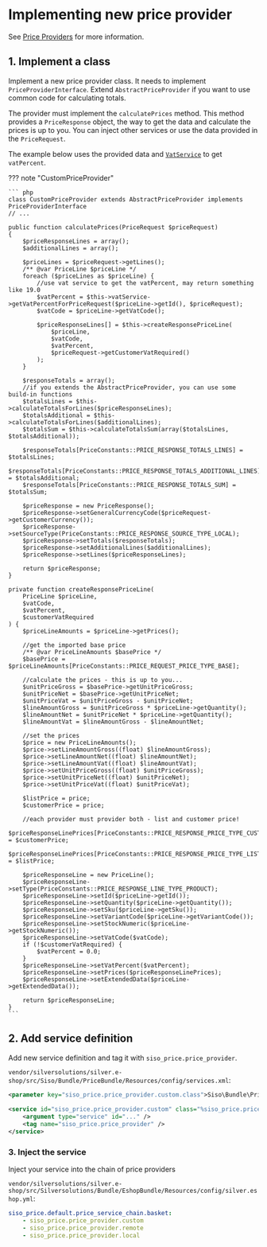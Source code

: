 # Implementing new price provider

See [Price Providers](../price_engine_api/price_engine_services/chainpriceservice/price_providers/price_providers.md)
for more information.

## 1. Implement a class

Implement a new price provider class. It needs to implement `PriceProviderInterface`.
Extend `AbstractPriceProvider` if you want to use common code for calculating totals.

The provider must implement the `calculatePrices` method. This method provides a `PriceResponse` object,
the way to get the data and calculate the prices is up to you.
You can inject other services or use the data provided in the `PriceRequest`.

The example below uses the provided data and [`VatService`](../price_engine_api/price_engine_services/localvatservice.md#vatserviceinterface) to get `vatPercent`.

??? note "CustomPriceProvider"

    ``` php
    class CustomPriceProvider extends AbstractPriceProvider implements PriceProviderInterface
    // ...
        
    public function calculatePrices(PriceRequest $priceRequest)
    {
        $priceResponseLines = array();
        $additionalLines = array();

        $priceLines = $priceRequest->getLines();
        /** @var PriceLine $priceLine */
        foreach ($priceLines as $priceLine) {
            //use vat service to get the vatPercent, may return something like 19.0
            $vatPercent = $this->vatService->getVatPercentForPriceRequest($priceLine->getId(), $priceRequest);
            $vatCode = $priceLine->getVatCode();
     
            $priceResponseLines[] = $this->createResponsePriceLine(
                $priceLine,
                $vatCode,
                $vatPercent,
                $priceRequest->getCustomerVatRequired()           
            );
        }

        $responseTotals = array();
        //if you extends the AbstractPriceProvider, you can use some build-in functions 
        $totalsLines = $this->calculateTotalsForLines($priceResponseLines);
        $totalsAdditional = $this->calculateTotalsForLines($additionalLines);
        $totalsSum = $this->calculateTotalsSum(array($totalsLines, $totalsAdditional));

        $responseTotals[PriceConstants::PRICE_RESPONSE_TOTALS_LINES] = $totalsLines;
        $responseTotals[PriceConstants::PRICE_RESPONSE_TOTALS_ADDITIONAL_LINES] = $totalsAdditional;
        $responseTotals[PriceConstants::PRICE_RESPONSE_TOTALS_SUM] = $totalsSum;

        $priceResponse = new PriceResponse();
        $priceResponse->setGeneralCurrencyCode($priceRequest->getCustomerCurrency());
        $priceResponse->setSourceType(PriceConstants::PRICE_RESPONSE_SOURCE_TYPE_LOCAL);
        $priceResponse->setTotals($responseTotals);
        $priceResponse->setAdditionalLines($additionalLines);
        $priceResponse->setLines($priceResponseLines);

        return $priceResponse;
    }

    private function createResponsePriceLine(
        PriceLine $priceLine,
        $vatCode,
        $vatPercent,
        $customerVatRequired
    ) {
        $priceLineAmounts = $priceLine->getPrices();

        //get the imported base price
        /** @var PriceLineAmounts $basePrice */
        $basePrice = $priceLineAmounts[PriceConstants::PRICE_REQUEST_PRICE_TYPE_BASE];

        //calculate the prices - this is up to you...
        $unitPriceGross = $basePrice->getUnitPriceGross;
        $unitPriceNet = $basePrice->getUnitPriceNet;
        $unitPriceVat = $unitPriceGross - $unitPriceNet;
        $lineAmountGross = $unitPriceGross * $priceLine->getQuantity();
        $lineAmountNet = $unitPriceNet * $priceLine->getQuantity();
        $lineAmountVat = $lineAmountGross - $lineAmountNet;

        //set the prices
        $price = new PriceLineAmounts();
        $price->setLineAmountGross((float) $lineAmountGross);
        $price->setLineAmountNet((float) $lineAmountNet);
        $price->setLineAmountVat((float) $lineAmountVat);
        $price->setUnitPriceGross((float) $unitPriceGross);
        $price->setUnitPriceNet((float) $unitPriceNet);
        $price->setUnitPriceVat((float) $unitPriceVat);

        $listPrice = price;
        $customerPrice = price;

        //each provider must provider both - list and customer price!
        $priceResponseLinePrices[PriceConstants::PRICE_RESPONSE_PRICE_TYPE_CUSTOM] = $customerPrice;
        $priceResponseLinePrices[PriceConstants::PRICE_RESPONSE_PRICE_TYPE_LIST] = $listPrice;

        $priceResponseLine = new PriceLine();
        $priceResponseLine->setType(PriceConstants::PRICE_RESPONSE_LINE_TYPE_PRODUCT);
        $priceResponseLine->setId($priceLine->getId());
        $priceResponseLine->setQuantity($priceLine->getQuantity());
        $priceResponseLine->setSku($priceLine->getSku());
        $priceResponseLine->setVariantCode($priceLine->getVariantCode());
        $priceResponseLine->setStockNumeric($priceLine->getStockNumeric());
        $priceResponseLine->setVatCode($vatCode);
        if (!$customerVatRequired) {
            $vatPercent = 0.0;
        }
        $priceResponseLine->setVatPercent($vatPercent);
        $priceResponseLine->setPrices($priceResponseLinePrices);
        $priceResponseLine->setExtendedData($priceLine->getExtendedData());

        return $priceResponseLine;
    }
    ```

## 2. Add service definition

Add new service definition and tag it with `siso_price.price_provider`.

`vendor/silversolutions/silver.e-shop/src/Siso/Bundle/PriceBundle/Resources/config/services.xml`:

``` xml
<parameter key="siso_price.price_provider.custom.class">Siso\Bundle\PriceBundle\Service\CustomPriceProvider</parameter>
 
<service id="siso_price.price_provider.custom" class="%siso_price.price_provider.custom.class%">
    <argument type="service" id="..." />
    <tag name="siso_price.price_provider" />
</service>
```

### 3. Inject the service

Inject your service into the chain of price providers

`vendor/silversolutions/silver.e-shop/src/Silversolutions/Bundle/EshopBundle/Resources/config/silver.eshop.yml`:

``` yaml
siso_price.default.price_service_chain.basket:
    - siso_price.price_provider.custom
    - siso_price.price_provider.remote
    - siso_price.price_provider.local
```

